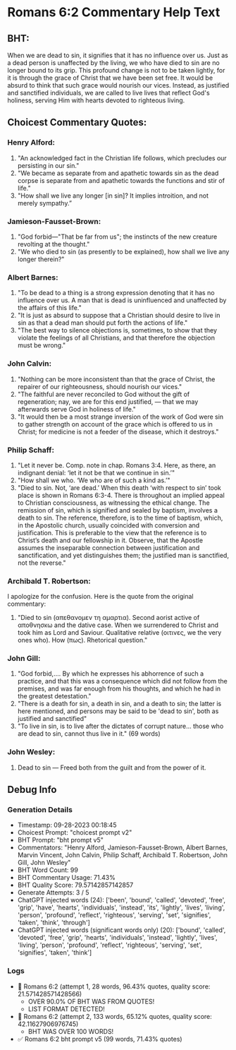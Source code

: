 # Romans 6:2 Commentary Help Text

## BHT:
When we are dead to sin, it signifies that it has no influence over us. Just as a dead person is unaffected by the living, we who have died to sin are no longer bound to its grip. This profound change is not to be taken lightly, for it is through the grace of Christ that we have been set free. It would be absurd to think that such grace would nourish our vices. Instead, as justified and sanctified individuals, we are called to live lives that reflect God's holiness, serving Him with hearts devoted to righteous living.

## Choicest Commentary Quotes:
### Henry Alford:
1. "An acknowledged fact in the Christian life follows, which precludes our persisting in our sin."
2. "We became as separate from and apathetic towards sin as the dead corpse is separate from and apathetic towards the functions and stir of life."
3. "How shall we live any longer [in sin]? It implies introition, and not merely sympathy.”

### Jamieson-Fausset-Brown:
1. "God forbid—"That be far from us"; the instincts of the new creature revolting at the thought."
2. "We who died to sin (as presently to be explained), how shall we live any longer therein?"

### Albert Barnes:
1. "To be dead to a thing is a strong expression denoting that it has no influence over us. A man that is dead is uninfluenced and unaffected by the affairs of this life."
2. "It is just as absurd to suppose that a Christian should desire to live in sin as that a dead man should put forth the actions of life."
3. "The best way to silence objections is, sometimes, to show that they violate the feelings of all Christians, and that therefore the objection must be wrong."

### John Calvin:
1. "Nothing can be more inconsistent than that the grace of Christ, the repairer of our righteousness, should nourish our vices."
2. "The faithful are never reconciled to God without the gift of regeneration; nay, we are for this end justified, — that we may afterwards serve God in holiness of life."
3. "It would then be a most strange inversion of the work of God were sin to gather strength on account of the grace which is offered to us in Christ; for medicine is not a feeder of the disease, which it destroys."

### Philip Schaff:
1. "Let it never be. Comp. note in chap. Romans 3:4. Here, as there, an indignant denial: ‘let it not be that we continue in sin.’"
2. "How shall we who. ‘We who are of such a kind as.’"
3. "Died to sin. Not, ‘are dead.’ When this death ‘with respect to sin’ took place is shown in Romans 6:3-4. There is throughout an implied appeal to Christian consciousness, as witnessing the ethical change. The remission of sin, which is signified and sealed by baptism, involves a death to sin. The reference, therefore, is to the time of baptism, which, in the Apostolic church, usually coincided with conversion and justification. This is preferable to the view that the reference is to Christ’s death and our fellowship in it. Observe, that the Apostle assumes the inseparable connection between justification and sanctification, and yet distinguishes them; the justified man is sanctified, not the reverse."

### Archibald T. Robertson:
I apologize for the confusion. Here is the quote from the original commentary:
1. "Died to sin (απεθανομεν τη αμαρτια). Second aorist active of αποθνησκω and the dative case. When we surrendered to Christ and took him as Lord and Saviour. Qualitative relative (οιτινες, we the very ones who). How (πως). Rhetorical question."

### John Gill:
1. "God forbid,.... By which he expresses his abhorrence of such a practice, and that this was a consequence which did not follow from the premises, and was far enough from his thoughts, and which he had in the greatest detestation."
2. "There is a death for sin, a death in sin, and a death to sin; the latter is here mentioned, and persons may be said to be 'dead to sin', both as justified and sanctified"
3. "To live in sin, is to live after the dictates of corrupt nature... those who are dead to sin, cannot thus live in it." (69 words)

### John Wesley:
1. Dead to sin — Freed both from the guilt and from the power of it.


## Debug Info
### Generation Details
- Timestamp: 09-28-2023 00:18:45
- Choicest Prompt: "choicest prompt v2"
- BHT Prompt: "bht prompt v5"
- Commentators: "Henry Alford, Jamieson-Fausset-Brown, Albert Barnes, Marvin Vincent, John Calvin, Philip Schaff, Archibald T. Robertson, John Gill, John Wesley"
- BHT Word Count: 99
- BHT Commentary Usage: 71.43%
- BHT Quality Score: 79.57142857142857
- Generate Attempts: 3 / 5
- ChatGPT injected words (24):
	['been', 'bound', 'called', 'devoted', 'free', 'grip', 'have', 'hearts', 'individuals', 'instead', 'its', 'lightly', 'lives', 'living', 'person', 'profound', 'reflect', 'righteous', 'serving', 'set', 'signifies', 'taken', 'think', 'through']
- ChatGPT injected words (significant words only) (20):
	['bound', 'called', 'devoted', 'free', 'grip', 'hearts', 'individuals', 'instead', 'lightly', 'lives', 'living', 'person', 'profound', 'reflect', 'righteous', 'serving', 'set', 'signifies', 'taken', 'think']

### Logs
- 🔄 Romans 6:2 (attempt 1, 28 words, 96.43% quotes, quality score: 21.571428571428566) 
	- OVER 90.0% OF BHT WAS FROM QUOTES! 
	- LIST FORMAT DETECTED!
- 🔄 Romans 6:2 (attempt 2, 133 words, 65.12% quotes, quality score: 42.11627906976745) 
	- BHT WAS OVER 100 WORDS!
- ✅ Romans 6:2 bht prompt v5 (99 words, 71.43% quotes)